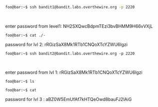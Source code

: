``` bash
foo@bar:~$ ssh bandit1@bandit.labs.overthewire.org -p 2220
```

</br>

enter password from level1:
NH2SXQwcBdpmTEzi3bvBHMM9H66vVXjL

```console
foo@bar:~$ cat ./-
```

password for lvl 2: rRGizSaX8Mk1RTb1CNQoXTcYZWU6lgzi

```console
foo@bar:~$ ssh bandit2@bandit.labs.overthewire.org -p 2220
```
</br>

enter password from lvl 1: rRGizSaX8Mk1RTb1CNQoXTcYZWU6lgzi

```console
foo@bar:~$ ls
```

```console
foo@bar:~$ cat
```

password for lvl 3 : aBZ0W5EmUfAf7kHTQeOwd8bauFJ2lAiG


